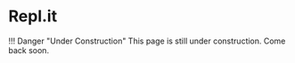 # Repl.it

!!! Danger "Under Construction"
    This page is still under construction. Come back soon.
